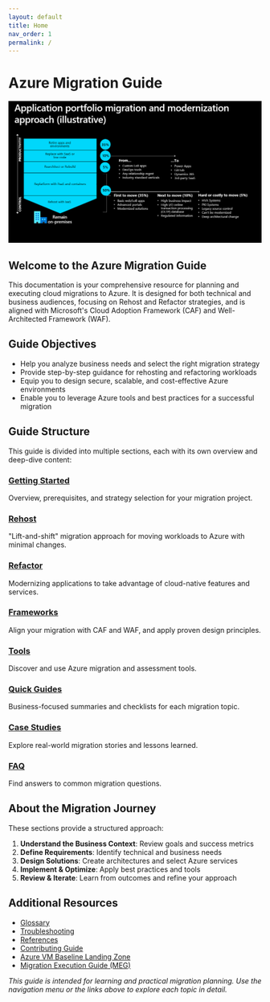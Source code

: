 ```yaml
---
layout: default
title: Home
nav_order: 1
permalink: /
---
```


# Azure Migration Guide

![Azure Logo](media/images/cloud-adoption-journey.png)

## Welcome to the Azure Migration Guide

This documentation is your comprehensive resource for planning and executing cloud migrations to Azure. It is designed for both technical and business audiences, focusing on Rehost and Refactor strategies, and is aligned with Microsoft's Cloud Adoption Framework (CAF) and Well-Architected Framework (WAF).

## Guide Objectives

- Help you analyze business needs and select the right migration strategy
- Provide step-by-step guidance for rehosting and refactoring workloads
- Equip you to design secure, scalable, and cost-effective Azure environments
- Enable you to leverage Azure tools and best practices for a successful migration

## Guide Structure

This guide is divided into multiple sections, each with its own overview and deep-dive content:

### [Getting Started](01-getting-started/index.md)
Overview, prerequisites, and strategy selection for your migration project.

### [Rehost](02-rehost/index.md)
"Lift-and-shift" migration approach for moving workloads to Azure with minimal changes.

### [Refactor](03-refactor/index.md)
Modernizing applications to take advantage of cloud-native features and services.

### [Frameworks](04-frameworks/index.md)
Align your migration with CAF and WAF, and apply proven design principles.

### [Tools](05-tools/index.md)
Discover and use Azure migration and assessment tools.

### [Quick Guides](quick-guides/index.md)
Business-focused summaries and checklists for each migration topic.

### [Case Studies](case-studies.md)
Explore real-world migration stories and lessons learned.

### [FAQ](faq.md)
Find answers to common migration questions.

## About the Migration Journey

These sections provide a structured approach:

1. **Understand the Business Context**: Review goals and success metrics
2. **Define Requirements**: Identify technical and business needs
3. **Design Solutions**: Create architectures and select Azure services
4. **Implement & Optimize**: Apply best practices and tools
5. **Review & Iterate**: Learn from outcomes and refine your approach

## Additional Resources

- [Glossary](glossary.md)
- [Troubleshooting](troubleshooting.md)
- [References](references.md)
- [Contributing Guide](contributing.md)
- [Azure VM Baseline Landing Zone](azure-vm-baseline-landing-zone.md)
- [Migration Execution Guide (MEG)](azure-migration-github-repo.md)

*This guide is intended for learning and practical migration planning. Use the navigation menu or the links above to explore each topic in detail.*
